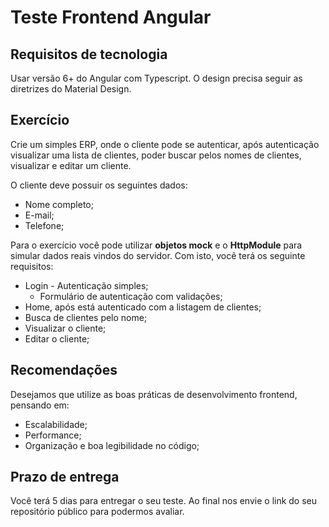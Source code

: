 Teste Frontend Angular
=======================

## Requisitos de tecnologia

Usar versão 6+ do Angular com Typescript. O design precisa seguir as diretrizes do Material Design.

## Exercício

Crie um simples ERP, onde o cliente pode se autenticar, após autenticação visualizar uma lista de clientes, poder buscar pelos nomes de clientes, visualizar e editar um cliente.

O cliente deve possuir os seguintes dados:

* Nome completo;
* E-mail;
* Telefone;

Para o exercício você pode utilizar **objetos mock** e o **HttpModule** para simular dados reais vindos do servidor. Com isto, você terá os seguinte requisitos:

* Login - Autenticação simples;
    * Formulário de autenticação com validações;
* Home, após está autenticado com a listagem de clientes;
* Busca de clientes pelo nome;
* Visualizar o cliente;
* Editar o cliente;

## Recomendações

Desejamos que utilize as boas práticas de desenvolvimento frontend, pensando em:

* Escalabilidade;
* Performance;
* Organização e boa legibilidade no código;


## Prazo de entrega

Você terá 5 dias para entregar o seu teste. Ao final nos envie o link do seu repositório público para podermos avaliar.
